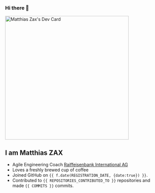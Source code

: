 ### Hi there 👋
<a href="https://app.daily.dev/MatthiasZax"><img src="https://api.daily.dev/devcards/e827137b778b4d5e9b0a0b0b977ca7d5.png?r=dr9" width="400" alt="Matthias Zax's Dev Card"/></a>

## I am Matthias ZAX
- Agile Engineering Coach [Raiffeisenbank International AG](https://www.rbinternational.com/de/raiffeisen.html)
- Loves a freshly brewed cup of coffee
- Joined GitHub on `{{ f.date(REGISTRATION_DATE, {date:true}) }}`.
- Contributed to `{{ REPOSITORIES_CONTRIBUTED_TO }}` repositories and made `{{ COMMITS }}` commits.

